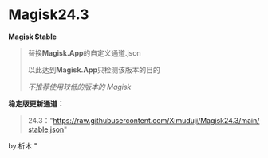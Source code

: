 # Magisk24.3
**Magisk Stable**

> 替换**Magisk.App**的自定义通道.json
>
> 以此达到**Magisk.App**只检测该版本的目的
>
> *不推荐使用较低的版本的 Magisk*

**稳定版更新通道：**

> 24.3："https://raw.githubusercontent.com/Ximuduji/Magisk24.3/main/stable.json"
>
by.析木
"
